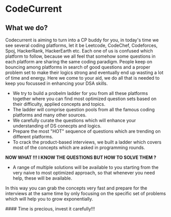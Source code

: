 # CodeCurrent
## What we do?

Codecurrent is aiming to turn into a CP buddy for you, in today's time we see several coding platforms, let it be Leetcode, CodeChef, Codeforces, Spoj, HackerRank, HackerEarth etc. Each one of us is confused which platform to follow, because we all feel that somehow some questions in each platform are sharing the same coding paradigm. People keep on bouncing among platforms in search of good questions and a proper problem set to make their logics strong and eventually end up wasting a lot of time and energy. Here we come to your aid, we do all that is needed to keep you focussed in enhancing your DSA skills.

- We try to build a probelm ladder for you from all these platforms together where you can find most optimized question sets based on their difficulty, applied concepts and topics.
- The ladder will comprise question pools from all the famous coding platforms and many other sources.
- We carefully curate the questions which will enhance your understanding of DS conecpts and logics. 
- Prepare the most "HOT" sequence of questions which are trending on different platforms. 
- To crack the product-based interviews, we built a ladder which covers most of the concepts which are asked in programming rounds.

<strong> NOW WHAT !!! I KNOW THE QUESTIONS BUT HOW TO SOLVE THEM ? </strong>
- A range of multiple solutions will be available to you starting from the very naive to most optimized approach, so that whenever you need help, these will be available.

<p> In this way you can grab the concepts very fast and prepare for the interviews at the same time by only focusing on the specific set of problems which will help you to grow exponentially. </p>
#### Time is precious, invest it carefully!!!
